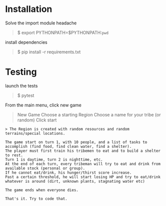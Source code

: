 
# Installation

Solve the import module headache
> $ export PYTHONPATH=$PYTHONPATH:`pwd`

install dependencies
> $ pip install -r requirements.txt

# Testing
launch the tests
> $ pytest



From the main menu, click new game

> New Game
    Choose a starting Region
    Choose a name for your tribe (or random)
    Click start

    > The Region is created with random resources and random terrains/special locations.

    The game start on turn 1, with 10 people, and a list of tasks to accomplish (find food, find clean water, find a shelter).
    The player must first train his tribemen to eat and to build a shelter to rest.
    Turn 1 is daytime, turn 2 is nighttime, etc.
    At the end of each turn, every tribeman will try to eat and drink from available stock (personal or group).
    If he cannot eat/drink, his hunger/thirst score increase.
    Past a certain threshold, he will start losing HP and try to eat/drink whatever is around (dirt, unknown plants, stagnating water etc)

    The game ends when everyone dies.

    That's it. Try to code that.

